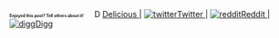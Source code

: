 <div id="share_actions">
	<span style="font-weight:bold; font-size:50%; padding-right:15px">Enjoyed this post? Tell others about it!</span>
	<a href="http://delicious.com/save" onclick="window.open('http://delicious.com/save?v=5&amp;noui&amp;jump=close&amp;url='+encodeURIComponent(location.href)+'&amp;title='+encodeURIComponent(document.title), 'delicious','toolbar=no,width=550,height=550'); return false;"> 
		<img src="http://static.delicious.com/img/delicious.small.gif" height="14" width="14" alt="Delicious" />Delicious
	</a> |
	<a href="http://twitter.com/timeline/home?status=" onclick="window.open('http://twitter.com/timeline/home?status='+encodeURIComponent(location.href), 'twitter', 'toolbar=no,width=550,height=550'); return false;">
		<img src="http://twitter.com/favicon.ico" alt="twitter"/>Twitter
	</a> |
		<a href="http://www.reddit.com/submit" onclick="window.location = 'http://www.reddit.com/submit?url=' + encodeURIComponent(window.location); return false;"> <img src="http://www.reddit.com/static/spreddit1.gif" alt="reddit" border="0" />Reddit
	</a> |
	<a href="http://digg.com/submit" onclick="window.open('http://digg.com/submit?url='+encodeURIComponent(location.href)+'&amp;title='+encodeURIComponent(document.title)+'&amp;media=news&amp;topic=programming', 'digg', 'toolbar=no,width=550,height=550');return false;"><img src="http://digg.com/favicon.ico" alt="digg"/>Digg
	</a>
	</div>
	